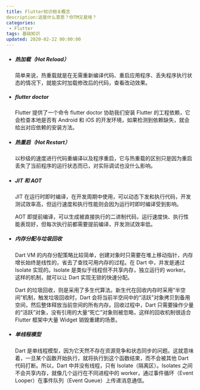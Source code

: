 ```yaml
---
title: Flutter知识相关概念
description:这是什么意思？你TM又是啥？
categories:
 - Flutter
tags: 基础知识
updated: 2020-02-22 00:00:00
---
```


- ##### 热加载（Hot Reload）

  简单来说，热重载就是在无需重新编译代码、重启应用程序、丢失程序执行状态的情况下，就能实时加载修改后的代码，查看改动效果。

- ##### flutter doctor

  Flutter 提供了一个命令 flutter doctor 协助我们安装 Flutter 的工程依赖，它会检查本地是否有 Android 和 iOS 的开发环境，如果检测到依赖缺失，就会给出对应依赖的安装方法。

- ##### 热重启（Hot Restart）

  以秒级的速度进行代码重编译以及程序重启，它与热重载的区别只是因为重启丢失了当前程序的运行状态而已，对实际调试也没什么影响。

- ##### JIT 和 AOT

  JIT 在运行时即时编译，在开发周期中使用，可以动态下发和执行代码，开发测试效率高，但运行速度和执行性能则会因为运行时即时编译受到影响。

  AOT 即提前编译，可以生成被直接执行的二进制代码，运行速度快、执行性能表现好，但每次执行前都需要提前编译，开发测试效率低。

- ##### 内存分配与垃圾回收

  Dart VM 的内存分配策略比较简单，创建对象时只需要在堆上移动指针，内存增长始终是线性的，省去了查找可用内存的过程。在 Dart 中，并发是通过 Isolate 实现的。Isolate 是类似于线程但不共享内存，独立运行的 worker。这样的机制，就可以让 Dart 实现无锁的快速分配。

  Dart 的垃圾回收，则是采用了多生代算法。新生代在回收内存时采用“半空间”机制，触发垃圾回收时，Dart 会将当前半空间中的“活跃”对象拷贝到备用空间，然后整体释放当前空间的所有内存。回收过程中，Dart 只需要操作少量的“活跃”对象，没有引用的大量“死亡”对象则被忽略，这样的回收机制很适合 Flutter 框架中大量 Widget 销毁重建的场景。

- ##### 单线程模型

  Dart 是单线程模型，因为它天然不存在资源竞争和状态同步的问题。这就意味着，一旦某个函数开始执行，就将执行到这个函数结束，而不会被其他 Dart 代码打断。所以，Dart 中并没有线程，只有 Isolate（隔离区）。Isolates 之间不会共享内存，就像几个运行在不同进程中的 worker，通过事件循环（Event Looper）在事件队列（Event Queue）上传递消息通信。